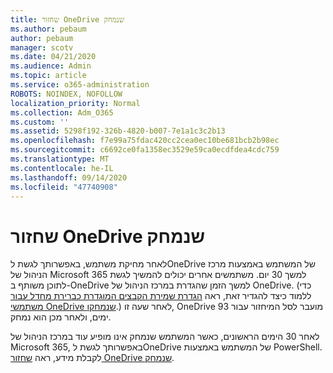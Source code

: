 ```yaml
---
title: שחזור OneDrive שנמחק
ms.author: pebaum
author: pebaum
manager: scotv
ms.date: 04/21/2020
ms.audience: Admin
ms.topic: article
ms.service: o365-administration
ROBOTS: NOINDEX, NOFOLLOW
localization_priority: Normal
ms.collection: Adm_O365
ms.custom: ''
ms.assetid: 5298f192-326b-4820-b007-7e1a1c3c2b13
ms.openlocfilehash: f7e99a75fdac420cc2cea0ec10be681bcb2b98ec
ms.sourcegitcommit: c6692ce0fa1358ec3529e59ca0ecdfdea4cdc759
ms.translationtype: MT
ms.contentlocale: he-IL
ms.lasthandoff: 09/14/2020
ms.locfileid: "47740908"
---
```

# <a name="restore-a-deleted-onedrive"></a>שחזור OneDrive שנמחק

לאחר מחיקת משתמש, באפשרותך לגשת לOneDrive של המשתמש באמצעות מרכז הניהול של Microsoft 365 למשך 30 יום. משתמשים אחרים יכולים להמשיך לגשת לתוכן משותף ב-OneDrive למשך הזמן שהגדרת במרכז הניהול של OneDrive. (כדי ללמוד כיצד להגדיר זאת, ראה [הגדרת שמירת הקבצים המוגדרת כברירת מחדל עבור משתמשי OneDrive שנמחקו](https://go.microsoft.com/fwlink/?linkid=874267).) לאחר שעה זו, OneDrive מועבר לסל המיחזור עבור 93 ימים, ולאחר מכן הוא נמחק.
  
לאחר 30 הימים הראשונים, כאשר המשתמש שנמחק אינו מופיע עוד במרכז הניהול של Microsoft 365, באפשרותך לגשת לOneDrive של המשתמש באמצעות PowerShell. לקבלת מידע, ראה [שחזור OneDrive שנמחק](https://go.microsoft.com/fwlink/?linkid=874269).
  

